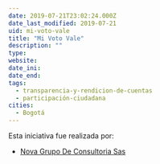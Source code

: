 ```yaml
---
date: 2019-07-21T23:02:24.000Z
date_last_modified: 2019-07-21
uid: mi-voto-vale
title: "Mi Voto Vale"
description: ""
type: 
website: 
date_ini: 
date_end: 
tags:
  - transparencia-y-rendicion-de-cuentas
  - participación-ciudadana
cities: 
  - Bogotá
---
```


Esta iniciativa fue realizada por:

- [Nova Grupo De Consultoria Sas](/organizaciones/nova-grupo-de-consultoria-sas)
